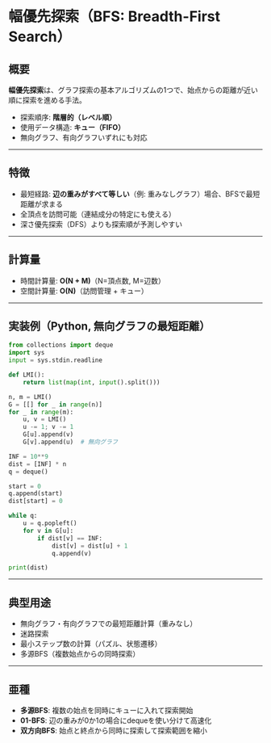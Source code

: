


# 幅優先探索（BFS: Breadth-First Search）

## 概要
**幅優先探索**は、グラフ探索の基本アルゴリズムの1つで、始点からの距離が近い順に探索を進める手法。
- 探索順序: **階層的（レベル順）**
- 使用データ構造: **キュー（FIFO）**
- 無向グラフ、有向グラフいずれにも対応

---

## 特徴
- 最短経路: **辺の重みがすべて等しい**（例: 重みなしグラフ）場合、BFSで最短距離が求まる
- 全頂点を訪問可能（連結成分の特定にも使える）
- 深さ優先探索（DFS）よりも探索順が予測しやすい

---

## 計算量
- 時間計算量: **O(N + M)**（N=頂点数, M=辺数）
- 空間計算量: **O(N)**（訪問管理 + キュー）

---

## 実装例（Python, 無向グラフの最短距離）

```python
from collections import deque
import sys
input = sys.stdin.readline

def LMI():
    return list(map(int, input().split()))

n, m = LMI()
G = [[] for _ in range(n)]
for _ in range(m):
    u, v = LMI()
    u -= 1; v -= 1
    G[u].append(v)
    G[v].append(u)  # 無向グラフ

INF = 10**9
dist = [INF] * n
q = deque()

start = 0
q.append(start)
dist[start] = 0

while q:
    u = q.popleft()
    for v in G[u]:
        if dist[v] == INF:
            dist[v] = dist[u] + 1
            q.append(v)

print(dist)
```

---

## 典型用途
- 無向グラフ・有向グラフでの最短距離計算（重みなし）
- 迷路探索
- 最小ステップ数の計算（パズル、状態遷移）
- 多源BFS（複数始点からの同時探索）

---

## 亜種
- **多源BFS**: 複数の始点を同時にキューに入れて探索開始
- **01-BFS**: 辺の重みが0か1の場合にdequeを使い分けて高速化
- **双方向BFS**: 始点と終点から同時に探索して探索範囲を縮小